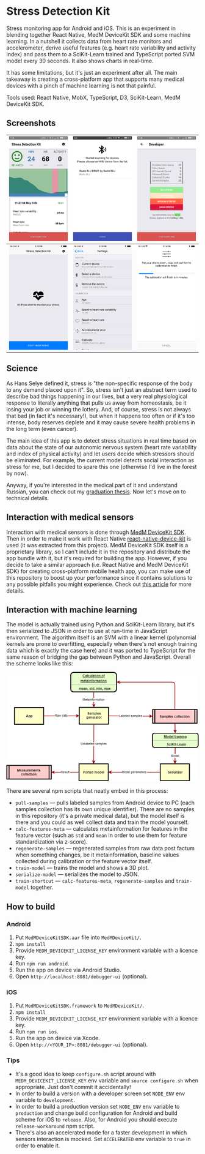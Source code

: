 # Stress Detection Kit

Stress monitoring app for Android and iOS. This is an experiment in blending together React Native, MedM DeviceKit SDK and some machine learning. In a nutshell it collects data from heart rate monitors and accelerometer, derive useful features (e.g. heart rate variability and activity index) and pass them to a SciKit-Learn trained and TypeScript ported SVM model every 30 seconds. It also shows charts in real-time.

It has some limitations, but it's just an experiment after all. The main takeaway is creating a cross-platform app that supports many medical devices with a pinch of machine learning is not that painful.

Tools used: React Native, MobX, TypeScript, D3, SciKit-Learn, MedM DeviceKit SDK.

## Screenshots

| ![Android Stats](screenshots/android_stats.png?raw=true "Android Stats") | ![Android Sensors](screenshots/android_sensors.png?raw=true "Android Sensors") | ![Android Dev Mode](screenshots/android_dev.png?raw=true "Android Dev Mode") |
|---|---|---|
| ![iOS Home](screenshots/ios_home.png?raw=true "iOS Home") | ![iOS Settings](screenshots/ios_settings.png?raw=true "iOS Settings") | ![iOS Calibration](screenshots/ios_calibration.png?raw=true "iOS Calibration") |

## Science

As Hans Selye defined it, stress is "the non-specific response of the body to any demand placed upon it". So, stress isn't just an abstract term used to describe bad things happening in our lives, but a very real physiological response to literally anything that pulls us away from homeostasis, be it losing your job or winning the lottery. And, of course, stress is not always that bad (in fact it's necessary!), but when it happens too often or if it's too intense, body reserves deplete and it may cause severe health problems in the long term (even cancer).

The main idea of this app is to detect stress situations in real time based on data about the state of our autonomic nervous system (heart rate variability and index of physical activity) and let users decide which stressors should be eliminated. For example, the current model detects social interaction as stress for me, but I decided to spare this one (otherwise I'd live in the forest by now).

Anyway, if you're interested in the medical part of it and understand Russian, you can check out my [graduation thesis](https://github.com/baygeldin/thesis-text). Now let's move on to technical details.

## Interaction with medical sensors

Interaction with medical sensors is done through [MedM DeviceKit SDK](https://www.medm.com/sdk/). Then in order to make it work with React Native [react-native-device-kit](https://github.com/baygeldin/react-native-device-kit) is used (it was extracted from this project). MedM DeviceKit SDK itself is a proprietary library, so I can't include it in the repository and distribute the app bundle with it, but it's required for building the app. However, if you decide to take a similar approach (i.e. React Native and MedM DeviceKit SDK) for creating cross-platform mobile health app, you can make use of this repository to boost up your performance since it contains solutions to any possible pitfalls you might experience. Check out [this article]() for more details.

## Interaction with machine learning

The model is actually trained using Python and SciKit-Learn library, but it's then serialized to JSON in order to use at run-time in JavaScript environment. The algorithm itself is an SVM with a linear kernel (polynomial kernels are prone to overfitting, especially when there's not enough training data which is exactly the case here) and it was ported to TypeScript for the same reason of bridging the gap between Python and JavaScript. Overall the scheme looks like this:

![ML interaction DFD](screenshots/ml_interaction.png?raw=true "ML interaction DFD")

There are several npm scripts that neatly embed in this process:
* `pull-samples` — pulls labeled samples from Android device to PC (each samples collection has its own unique identifier). There are no samples in this repository (it's a private medical data), but the model itself is there and you could as well collect data and train the model yourself.
* `calc-features-meta` — calculates metainformation for features in the feature vector (such as `std` and `mean` in order to use them for feature standardization via z-score). 
* `regenerate-samples` — regenerated samples from raw data post factum when something changes, be it metainformation, baseline values collected during calibration or the feature vector itself.
* `train-model` — trains the model and shows a 3D plot.
* `serialize-model` — serializes the model to JSON. 
* `train-shortcut` — `calc-features-meta`, `regenerate-samples` and `train-model` together.

## How to build

### Android

1. Put `MedMDeviceKitSDK.aar` file into `MedMDeviceKit/`.
2. `npm install`
3. Provide `MEDM_DEVICEKIT_LICENSE_KEY` environment variable with a licence key.
4. Run `npm run android`.
5. Run the app on device via Android Studio.
6. Open `http://localhost:8081/debugger-ui` (optional).

### iOS

1. Put `MedMDeviceKitSDK.framework` to `MedMDeviceKit/`.
2. `npm install`
3. Provide `MEDM_DEVICEKIT_LICENSE_KEY` environment variable with a licence key.
4. Run `npm run ios`.
5. Run the app on device via Xcode.
6. Open `http://<YOUR_IP>:8081/debugger-ui` (optional).

### Tips

* It's a good idea to keep `configure.sh` script around with `MEDM_DEVICEKIT_LICENSE_KEY` env variable and `source configure.sh` when appropriate. Just don't commit it accidentally!
* In order to build a version with a developer screen set `NODE_ENV` env variable to `development`.
* In order to build a production version set `NODE_ENV` env variable to `production` and change build configuration for Android and build scheme for iOS to `release`. Also, for Android you should execute `release-workaround` npm script.
* There's also an accelerated mode for a faster development in which sensors interaction is mocked. Set `ACCELERATED` env variable to `true` in order to enable it.
